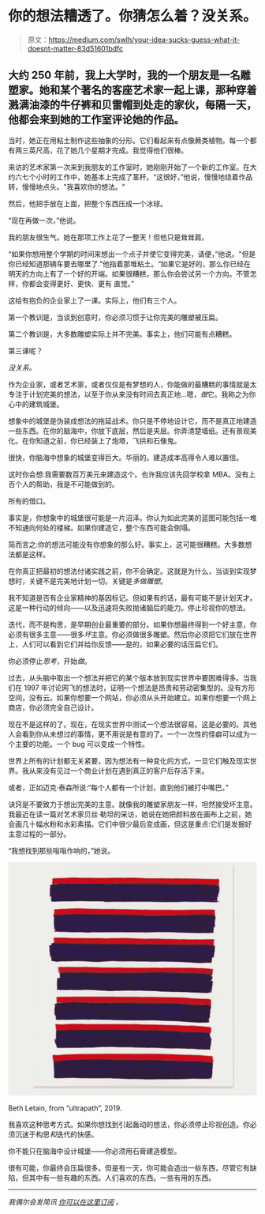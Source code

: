 # 你的想法糟透了。你猜怎么着？没关系。

> 原文：<https://medium.com/swlh/your-idea-sucks-guess-what-it-doesnt-matter-83d51601bdfc>

## 大约 250 年前，我上大学时，我的一个朋友是一名雕塑家。她和某个著名的客座艺术家一起上课，那种穿着溅满油漆的牛仔裤和贝雷帽到处走的家伙，每隔一天，他都会来到她的工作室评论她的作品。

当时，她正在用粘土制作这些抽象的分形。它们看起来有点像蕨类植物。每一个都有两三英尺高，花了她几个星期才完成。我觉得他们很棒。

来访的艺术家第一次来到我朋友的工作室时，她刚刚开始了一个新的工作室。在大约六七个小时的工作中，她基本上完成了茎秆。“这很好，”他说，慢慢地绕着作品转，慢慢地点头。"我喜欢你的想法。"

然后，他把手放在上面，把整个东西压成一个冰球。

“现在再做一次，”他说。

我的朋友很生气。她在那项工作上花了一整天！但他只是耸耸肩。

“如果你想用整个学期的时间来想出一个点子并使它变得完美，请便，”他说。"但是你已经知道那辆车要去哪里了."他指着那堆粘土。“如果它是好的，那么你已经在明天的方向上有了一个好的开端。如果很糟糕，那么你会尝试另一个方向。不管怎样，你都会变得更好、更快、更有
直觉。”

这给有抱负的企业家上了一课。实际上，他们有三个人。

第一个教训是，当谈到创意时，你必须习惯于让你完美的雕塑被压扁。

第二个教训是，大多数雕塑实际上并不完美。事实上，他们可能有点糟糕。

第三课呢？

*没关系。*

作为企业家，或者艺术家，或者仅仅是有梦想的人，你能做的最糟糕的事情就是太专注于计划完美的想法，以至于你从来没有时间去真正地…嗯，*做*它。我称之为你心中的建筑城堡。

想象中的城堡是伪装成想法的拖延战术。你只是不停地设计它，而不是真正地建造一些东西。在你的脑海中，你放下底层，然后是夹层。你弄清楚墙纸。还有景观美化。在你知道之前，你已经装上了炮塔，飞拱和石像鬼。

很快，你脑海中想象的城堡变得巨大。华丽的。建造成本高得令人难以置信。

这时你会想:我需要数百万美元来建造这个。也许我应该先回学校拿 MBA。没有上百个人的帮助，我是不可能做到的。

所有的借口。

事实是，你想象中的城堡很可能是一片沼泽。你认为如此完美的蓝图可能包括一堆不知通向何处的楼梯。如果你建造它，整个东西可能会倒塌。

简而言之:你的想法可能没有你想象的那么好。事实上，这可能很糟糕。大多数想法都是这样。

在你真正把最初的想法付诸实践之前，你不会确定。这就是为什么，当谈到实现梦想时，关键不是完美地计划一切。关键是*多做雕塑*。

我不知道是否有企业家精神的基因标记。但如果有的话，最有可能不是计划天才。这是一种行动的倾向——以及迅速将失败抛诸脑后的能力。停止珍视你的想法。

迭代，而不是构思，是早期创业最重要的部分。如果你想最终得到一个好主意，你必须有很多主意——很多*坏*主意。你必须做很多雕塑。然后你必须把它们放在世界上，人们可以看到它们并给你反馈——是的，如果必要的话压扁它们。

你必须停止*思考*，开始*做*。

过去，从头脑中取出一个想法并把它的某个版本放到现实世界中要困难得多。当我们在 1997 年讨论网飞的想法时，证明一个想法是昂贵和劳动密集型的。没有方形空间，没有云。如果你想要一个网站，你必须从头开始建立。如果你想要一个网上商店，你必须完全自己设计。

现在不是这样的了。现在，在现实世界中测试一个想法很容易。这是必要的。其他人会看到你从未想过的事情，更不用说是有意的了。一个一次性的怪癖可以成为一个主要的功能。一个 bug 可以变成一个特性。

世界上所有的计划都无关紧要，因为想法有一种变化的方式，一旦它们触及现实世界。我从来没有见过一个商业计划在遇到真正的客户后存活下来。

或者，正如迈克·泰森所说:“每个人都有一个计划，直到他们被打中嘴巴。”

诀窍是不要致力于想出完美的主意。就像我的雕塑家朋友一样，坦然接受坏主意。我最近在读一篇对艺术家贝丝·勒坦的采访，她说在她把颜料放在画布上之前，她会画几十幅水粉和水彩素描。它们中很少最后变成画，但这是重点:它们是发掘好主意过程的一部分。

“我想找到那些嗡嗡作响的，”她说。

![](img/619b1dd16cfe0d59b4d5b896db6ca606.png)

Beth Letain, from “ultrapath”, 2019.

我喜欢这种思考方式。如果你想找到引起轰动的想法，你必须停止珍视创造。你必须沉迷于构思*和*迭代的快感。

你不能只在脑海中设计城堡——你必须用石膏建造模型。

很有可能，你最终会压扁很多。但是有一天，你可能会造出一些东西，尽管它有缺陷，但其中有一些有趣的东西。人们喜欢的东西。一些有用的东西。

________

*我偶尔会发简讯* [*你可以在这里订阅*](https://www.marcrandolph.com/#footerNewsletter) *。*
